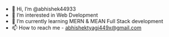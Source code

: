 - 👋 Hi, I’m @abhishek44933
- 👀 I’m interested in Web Dvelopment
- 🌱 I’m currently learning MERN & MEAN Full Stack development
- 📫 How to reach me - abhishektyagi449x@gmail.com

